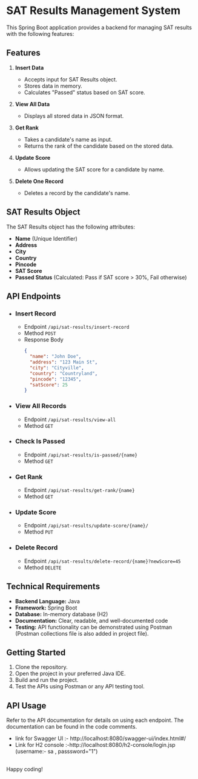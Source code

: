 # SAT Results Management System

This Spring Boot application provides a backend for managing SAT results with the following features:

## Features

1. **Insert Data**

   - Accepts input for SAT Results object.
   - Stores data in memory.
   - Calculates "Passed" status based on SAT score.

2. **View All Data**

   - Displays all stored data in JSON format.

3. **Get Rank**

   - Takes a candidate's name as input.
   - Returns the rank of the candidate based on the stored data.

4. **Update Score**

   - Allows updating the SAT score for a candidate by name.

5. **Delete One Record**
   - Deletes a record by the candidate's name.

## SAT Results Object

The SAT Results object has the following attributes:

- **Name** (Unique Identifier)
- **Address**
- **City**
- **Country**
- **Pincode**
- **SAT Score**
- **Passed Status** (Calculated: Pass if SAT score > 30%, Fail otherwise)

## API Endpoints

- ### Insert Record

  - Endpoint `/api/sat-results/insert-record`
  - Method `POST`
  - Response Body
    ```json
    {
      "name": "John Doe",
      "address": "123 Main St",
      "city": "Cityville",
      "country": "Countryland",
      "pincode": "12345",
      "satScore": 25
    }
    ```

- ### View All Records

  - Endpoint `/api/sat-results/view-all`
  - Method `GET`

- ### Check Is Passed

  - Endpoint `/api/sat-results/is-passed/{name}`
  - Method `GET`

- ### Get Rank

  - Endpoint `/api/sat-results/get-rank/{name}`
  - Method `GET`

- ### Update Score

  - Endpoint `/api/sat-results/update-score/{name}/`
  - Method `PUT`

- ### Delete Record

  - Endpoint `/api/sat-results/delete-record/{name}?newScore=45`
  - Method `DELETE`

## Technical Requirements

- **Backend Language:** Java
- **Framework:** Spring Boot
- **Database:** In-memory database (H2)
- **Documentation:** Clear, readable, and well-documented code
- **Testing:** API functionality can be demonstrated using Postman (Postman collections file is also added in project file).

## Getting Started

1. Clone the repository.
2. Open the project in your preferred Java IDE.
3. Build and run the project.
4. Test the APIs using Postman or any API testing tool.

## API Usage

Refer to the API documentation for details on using each endpoint. The documentation can be found in the code comments.

- link for Swagger UI :- http://localhost:8080/swagger-ui/index.html#/
- Link for H2 console :-http://localhost:8080/h2-console/login.jsp (username:- sa , passsword="1")

##

Happy coding!
